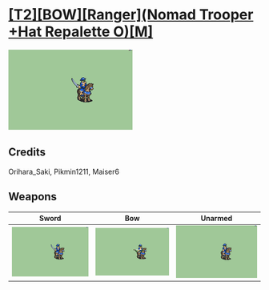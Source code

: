# [\[T2\]\[BOW\]\[Ranger\]\(Nomad Trooper +Hat Repalette O\)\[M\]](./)

<img src="./1.%20Sword/Sword_000.png" alt="[T2][BOW][Ranger](Nomad Trooper +Hat Repalette O)[M] standing" />

## Credits

Orihara_Saki, Pikmin1211, Maiser6

## Weapons


|Sword |Bow |Unarmed |
|  :---: | :---: | :---: |
| <img alt="Sword animation" src="./1.%20Sword/Sword.gif" /> | <img alt="Bow animation" src="./5.%20Bow/Bow.gif" /> | <img alt="Unarmed animation" src="./8.%20Unarmed/Unarmed.gif" /> |
